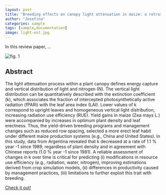 ```yaml
---
layout: post
title: "Breeding effects on canopy light attenuation in maize: a retrospective and prospective analysis - JxB"
author: "Josefina"
categories: sample
tags: [sample,documentation]
image: light-ext.jpg
---
```


In this review paper, ...

![fig. 1](jxb-fig1.png)

## Abstract

The light attenuation process within a plant canopy defines energy capture and vertical distribution of light and nitrogen (N). The vertical light distribution can be quantitatively described with the extinction coefficient (k), which associates the fraction of intercepted photosynthetically active radiation (fPARi) with the leaf area index (LAI). Lower values of k correspond to upright leaves and homogeneous vertical light distribution, increasing radiation use efficiency (RUE). Yield gains in maize (Zea mays L.) were accompanied by increases in optimum plant density and leaf erectness. Thus, the yield-driven breeding programs and management changes such as reduced row spacing, selected a more erect leaf habit under different maize production systems (e.g., China and United States). In this study, data from Argentina revealed that k decreased at a rate of 1.1 % year -1 since 1989, regardless of plant density and in agreement with Chinese reports (1.0 % year -1 since 1981). A reliable assessment of changes in k over time is critical for predicting (i) modifications in resource use efficiency (e.g., radiation, water, nitrogen), improving estimations derived from crop simulation models, (ii) differences in productivity caused by management practices, (iii) limitations to further exploit this trait with breeding.

[Check it out!](https://academic.oup.com/jxb/advance-article-abstract/doi/10.1093/jxb/erab503/6481165)

